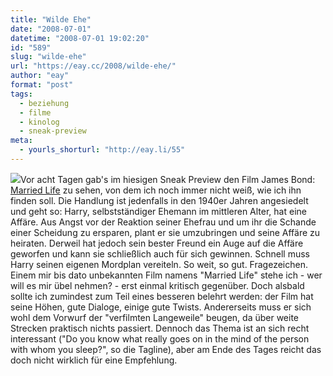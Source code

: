 ```yaml
---
title: "Wilde Ehe"
date: "2008-07-01"
datetime: "2008-07-01 19:02:20"
id: "589"
slug: "wilde-ehe"
url: "https://eay.cc/2008/wilde-ehe/"
author: "eay"
format: "post"
tags:
  - beziehung
  - filme
  - kinolog
  - sneak-preview
meta:
  - yourls_shorturl: "http://eay.li/55"
---
```


![](/uploads/2008/marriedlife.jpg)Vor acht Tagen gab's im hiesigen Sneak Preview den Film James Bond: [Married Life](http://www.imdb.com/title/tt0804505/) zu sehen, von dem ich noch immer nicht weiß, wie ich ihn finden soll. Die Handlung ist jedenfalls in den 1940er Jahren angesiedelt und geht so: Harry, selbstständiger Ehemann im mittleren Alter, hat eine Affäre. Aus Angst vor der Reaktion seiner Ehefrau und um ihr die Schande einer Scheidung zu ersparen, plant er sie umzubringen und seine Affäre zu heiraten. Derweil hat jedoch sein bester Freund ein Auge auf die Affäre geworfen und kann sie schließlich auch für sich gewinnen. Schnell muss Harry seinen eigenen Mordplan vereiteln. So weit, so gut. Fragezeichen. Einem mir bis dato unbekannten Film namens "Married Life" stehe ich - wer will es mir übel nehmen? - erst einmal kritisch gegenüber. Doch alsbald sollte ich zumindest zum Teil eines besseren belehrt werden: der Film hat seine Höhen, gute Dialoge, einige gute Twists. Andererseits muss er sich wohl dem Vorwurf der "verfilmten Langeweile" beugen, da über weite Strecken praktisch nichts passiert. Dennoch das Thema ist an sich recht interessant ("Do you know what really goes on in the mind of the person with whom you sleep?", so die Tagline), aber am Ende des Tages reicht das doch nicht wirklich für eine Empfehlung.
